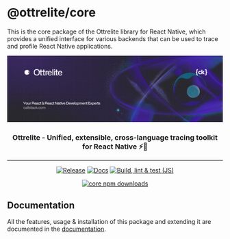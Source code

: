 # @ottrelite/core

This is the core package of the Ottrelite library for React Native, which provides a unified interface for various backends that can be used to trace and profile React Native applications.

<a href="https://www.callstack.com/open-source?utm_campaign=generic&utm_source=github&utm_medium=referral&utm_content=ottrelite" align="center">
  <picture>
    <img alt="Ottrelite" src="https://github.com/callstackincubator/ottrelite/blob/main/img/banner.jpg?raw=true">
  </picture>
</a>

<h3 align="center">
  <b>Ottrelite</b> - Unified, extensible, cross-language tracing toolkit for React Native ⚡️🔎
</h3>

---

<div align="center">

  [![Release](https://github.com/callstackincubator/ottrelite/actions/workflows/release.yml/badge.svg)](https://github.com/callstackincubator/ottrelite/actions/workflows/release.yml)
  [![Docs](https://github.com/callstackincubator/ottrelite/actions/workflows/docs.yml/badge.svg)](https://github.com/callstackincubator/ottrelite/actions/workflows/docs.yml)
  [![Build, lint & test (JS)](https://github.com/callstackincubator/ottrelite/actions/workflows/build-lint-test.yml/badge.svg)](https://github.com/callstackincubator/ottrelite/actions/workflows/build-lint-test.yml)

  [![core npm downloads](https://img.shields.io/npm/dm/@ottrelite/core.svg?style=flat-square&label=NPM%20-%20%40ottrelite%2Fcore)](https://www.npmjs.com/package/@ottrelite/core)

</div>

## Documentation

All the features, usage & installation of this package and extending it are documented in the [documentation](https://callstackincubator.github.io/ottrelite/docs/core/quick-start.html).
